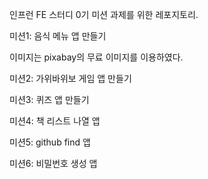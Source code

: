 인프런 FE 스터디 0기 미션 과제를 위한 레포지토리.

미션1: 음식 메뉴 앱 만들기

이미지는 pixabay의 무료 이미지를 이용하였다.

미션2: 가위바위보 게임 앱 만들기

미션3: 퀴즈 앱 만들기

미션4: 책 리스트 나열 앱

미션5: github find 앱

미션6: 비밀번호 생성 앱
